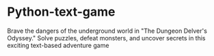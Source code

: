 # Python-text-game
Brave the dangers of the underground world in "The Dungeon Delver's Odyssey." Solve puzzles, defeat monsters, and uncover secrets in this exciting text-based adventure game
